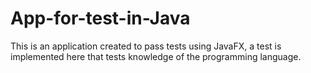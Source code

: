 # App-for-test-in-Java
This is an application created to pass tests using JavaFX, a test is implemented here that tests knowledge of the programming language.
